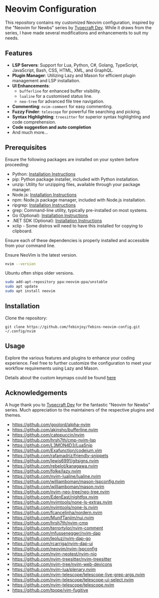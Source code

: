 # Neovim Configuration

This repository contains my customized Neovim configuration, inspired by the "Neovim for Newbs" series by [Typecraft Dev](https://www.youtube.com/@typecraft_dev). While it draws from the series, I have made several modifications and enhancements to suit my needs.

## Features

- **LSP Servers**: Support for Lua, Python, C#, Golang, TypeScript, JavaScript, Bash, CSS, HTML, XML, and GraphQL.
- **Plugin Manager**: Utilizing Lazy and Mason for efficient plugin management and LSP installation.
- **UI Enhancements**:
    - `bufferline` for enhanced buffer visibility.
    - `lualine` for a customised status line.
    - `neo-tree` for advanced file tree navigation.
- **Commenting**: `nvim-comment` for easy commenting.
- **Fuzzy Finder**: `telescope` for powerful file searching and picking.
- **Syntax Highlighting**: `treesitter` for superior syntax highlighting and code comprehension.
- **Code suggestion and auto completion**
- And much more...

## Prerequisites
Ensure the following packages are installed on your system before proceeding:

- Python: [Installation Instructions](https://www.python.org/downloads/)
- pip: Python package installer, included with Python installation.
- unzip: Utility for unzipping files, available through your package manager.
- Node.js: [Installation Instructions](https://nodejs.org/en/download/)
- npm: Node.js package manager, included with Node.js installation.
- ripgrep: [Installation Instructions](https://github.com/BurntSushi/ripgrep#installation)
- grep: Command-line utility, typically pre-installed on most systems.
- Go (Optional): [Installation Instructions](https://golang.org/doc/install)
- .NET SDK (Optional): [Installation Instructions](https://dotnet.microsoft.com/download)
- xclip - Some distros will need to have this installed for copying to clipboard.

Ensure each of these dependencies is properly installed and accessible from your command line.

Ensure NeoVim is the latest version. 

```bash
nvim --version
```

Ubuntu often ships older versions. 

```bash
sudo add-apt-repository ppa:neovim-ppa/unstable
sudo apt update
sudo apt install neovim
```

## Installation

Clone the repository:
```
git clone https://github.com/febinjoy/febins-neovim-config.git ~/.config/nvim
```
## Usage

Explore the various features and plugins to enhance your coding experience. Feel free to further customize the configuration to meet your workflow requirements using Lazy and Mason.

Details about the custom keymaps could be found [here](https://github.com/febinjoy/febins-neovim-config/blob/master/lua/config/keymaps.lua)

## Acknowledgements

A huge thank you to [Typecraft Dev](https://www.youtube.com/@typecraft_dev) for the fantastic "Neovim for Newbs" series. Much appreciation to the maintainers of the respective plugins and themes.

- https://github.com/goolord/alpha-nvim
- https://github.com/akinsho/bufferline.nvim
- https://github.com/catppuccin/nvim
- https://github.com/hrsh7th/cmp-nvim-lsp
- https://github.com/L3MON4D3/LuaSnip
- https://github.com/Exafunction/codeium.vim
- https://github.com/rafamadriz/friendly-snippets
- https://github.com/lewis6991/gitsigns.nvim
- https://github.com/rebelot/kanagawa.nvim
- https://github.com/folke/lazy.nvim
- https://github.com/nvim-lualine/lualine.nvim
- https://github.com/williamboman/mason-lspconfig.nvim
- https://github.com/williamboman/mason.nvim
- https://github.com/nvim-neo-tree/neo-tree.nvim
- https://github.com/EdenEast/nightfox.nvim
- https://github.com/nvimtools/none-ls-extras.nvim
- https://github.com/nvimtools/none-ls.nvim
- https://github.com/fcancelinha/nordern.nvim
- https://github.com/MunifTanjim/nui.nvim
- https://github.com/hrsh7th/nvim-cmp
- https://github.com/terrortylor/nvim-comment
- https://github.com/mfussenegger/nvim-dap
- https://github.com/leoluz/nvim-dap-go
- https://github.com/rcarriga/nvim-dap-ui
- https://github.com/neovim/nvim-lspconfig
- https://github.com/nvim-neotest/nvim-nio
- https://github.com/nvim-treesitter/nvim-treesitter
- https://github.com/nvim-tree/nvim-web-devicons
- https://github.com/nvim-lua/plenary.nvim
- https://github.com/nvim-telescope/telescope-live-grep-args.nvim
- https://github.com/nvim-telescope/telescope-ui-select.nvim
- https://github.com/nvim-telescope/telescope.nvim
- https://github.com/tpope/vim-fugitive
